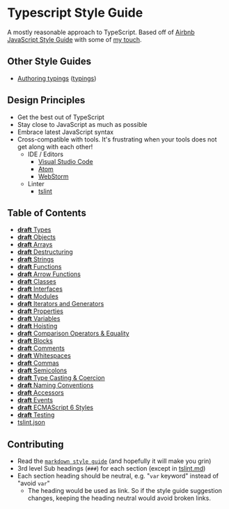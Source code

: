 # Typescript Style Guide

A mostly reasonable approach to TypeScript. Based off of [Airbnb JavaScript Style Guide](https://github.com/airbnb/javascript) with some of [my touch](https://github.com/unional/javascript).

## Other Style Guides
* [Authoring typings](style-guide/typings/README.md) ([typings](https://github.com/typings/typings))

## Design Principles
* Get the best out of TypeScript
* Stay close to JavaScript as much as possible
* Embrace latest JavaScript syntax
* Cross-compatible with tools. It's frustrating when your tools does not get along with each other!
  * IDE / Editors
    * [Visual Studio Code](https://github.com/Microsoft/vscode)
    * [Atom](https://atom.io/)
    * [WebStorm](https://www.jetbrains.com/webstorm/)
  * Linter
    * [tslint](https://github.com/palantir/tslint)

## Table of Contents
* [**draft** Types](style-guide/default/types.md)
* [**draft** Objects](style-guide/default/objects.md)
* [**draft** Arrays](style-guide/default/arrays.md)
* [**draft** Destructuring](style-guide/default/destructuring.md)
* [**draft** Strings](style-guide/default/strings.md)
* [**draft** Functions](style-guide/default/functions.md)
* [**draft** Arrow Functions](style-guide/default/arrow-functions.md)
* [**draft** Classes](style-guide/default/classes.md)
* [**draft** Interfaces](style-guide/default/interfaces.md)
* [**draft** Modules](style-guide/default/modules.md)
* [**draft** Iterators and Generators](style-guide/default/iterators-and-generators.md)
* [**draft** Properties](style-guide/default/properties.md)
* [**draft** Variables](style-guide/default/variables.md)
* [**draft** Hoisting](style-guide/default/hoisting.md)
* [**draft** Comparison Operators & Equality](style-guide/default/comparison-operators-and-equality.md)
* [**draft** Blocks](style-guide/default/blocks.md)
* [**draft** Comments](style-guide/default/comments.md)
* [**draft** Whitespaces](style-guide/default/whitespaces.md)
* [**draft** Commas](style-guide/default/commas.md)
* [**draft** Semicolons](style-guide/default/semicolons.md)
* [**draft** Type Casting & Coercion](style-guide/default/type-casting-and-coercion.md)
* [**draft** Naming Conventions](style-guide/default/naming-conventions.md)
* [**draft** Accessors](style-guide/default/accessors.md)
* [**draft** Events](style-guide/default/events.md)
* [**draft** ECMAScript 6 Styles](style-guide/default/es2015.md)
* [**draft** Testing](style-guide/default/testing.md)
* [tslint.json](style-guide/default/tslint.md)


## Contributing
* Read the [`markdown style guide`](style-guide/markdown.md) (and hopefully it will make you grin)
* 3rd level Sub headings (`###`) for each section (except in [tslint.md](style-guilde/default/tslint.md))
* Each section heading should be neutral, e.g. "`var` keyword" instead of "avoid `var`"
  * The heading would be used as link. So if the style guide suggestion changes, keeping the heading neutral would avoid broken links.
